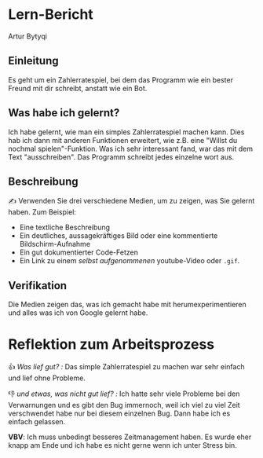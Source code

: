 # Lern-Bericht
Artur Bytyqi
## Einleitung

Es geht um ein Zahlerratespiel, bei dem das Programm wie ein bester Freund mit dir schreibt, anstatt wie ein Bot.

## Was habe ich gelernt?

Ich habe gelernt, wie man ein simples Zahlerratespiel machen kann. Dies hab ich dann mit anderen Funktionen erweitert, wie z.B. eine "Willst du nochmal spielen"-Funktion. Was ich sehr interessant fand, war das mit dem Text "ausschreiben". Das Programm schreibt jedes einzelne wort aus.

## Beschreibung

✍️ Verwenden Sie drei verschiedene Medien, um zu zeigen, was Sie gelernt haben. Zum Beispiel:

* Eine textliche Beschreibung
* Ein deutliches, aussagekräftiges Bild oder eine kommentierte Bildschirm-Aufnahme
* Ein gut dokumentierter Code-Fetzen
* Ein Link zu einem *selbst aufgenommenen* youtube-Video oder `.gif`.

## Verifikation

Die Medien zeigen das, was ich gemacht habe mit herumexperimentieren und alles was ich von Google gelernt habe.

# Reflektion zum Arbeitsprozess

👍 *Was lief gut? :* Das simple Zahlerratespiel zu machen war sehr einfach und lief ohne Probleme. 

👎 *und etwas, was nicht gut lief? :* Ich hatte sehr viele Probleme bei den Verwarnungen und es gibt den Bug immernoch, weil ich viel zu viel Zeit verschwendet habe nur bei diesem einzelnen Bug. Dann habe ich es einfach gelassen.

**VBV**: Ich muss unbedingt besseres Zeitmanagement haben. Es wurde eher knapp am Ende und ich habe es nicht gerne wenn ich unter Stress bin.
